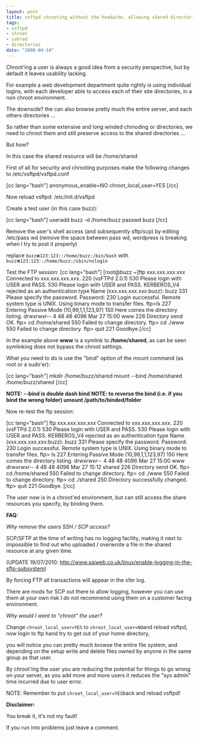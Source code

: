 ```yaml
--- 
layout: post
title: vsftpd chrooting without the headache, allowing shared directories
tags: 
- vsftpd
- chroot
- sahred
- directories
date: "2008-04-14"
---
```

<script type="text/javascript">// <![CDATA[
google_ad_client = "pub-5002016982726982";
/* 468x60, created 09/04/08 */
google_ad_slot = "2202844884";
google_ad_width = 468;
google_ad_height = 60;
// ]]></script>

<script type="text/javascript">// <![CDATA[
src="http://pagead2.googlesyndication.com/pagead/show_ads.js">
// ]]></script>

Chroot'ing a user is always a good idea from a security perspective, but by default it leaves usability lacking.

For example a web development department quite rightly is using individual logins, with each developer able to access each of their site directories, in a non chroot environment.

The downside? the can also browse pretty much the entire server, and each others directories ...

So rather than some extensive and long winded chmoding or directories, we need to chroot them and still preserve access to the shared directories ...

But how?

In this case the shared resource will be /home/shared

First of all for security and chrooting purposes make the following changes to /etc/vsftpd/vsftpd.conf

[cc lang="bash"]
anonymous_enable=NO
chroot_local_user=YES
[/cc]

Now reload vsftpd: /etc/init.d/vsftpd

Create a test user (in this case buzz):

[cc lang="bash"]
useradd buzz -d /home/buzz
passwd buzz
[/cc]

Remove the user's shell access (and subsequently sftp/scp) by editing /etc/pass wd (remove the space between pass wd, wordpress is breaking when I try to post it properly)

replace <code>buzz:x:123:123::/home/buzz:/bin/bash</code> with <code>buzz:x:123:123::/home/buzz:/sbin/nologin</code>

Test the FTP session:
[cc lang="bash"]
[root@buzz ~]ftp xxx.xxx.xxx.xxx
Connected to xxx.xxx.xxx.xxx.
220 (vsFTPd 2.0.1)
530 Please login with USER and PASS.
530 Please login with USER and PASS.
KERBEROS_V4 rejected as an authentication type
Name (xxx.xxx.xxx.xxx:buzz): buzz
331 Please specify the password.
Password:
230 Login successful.
Remote system type is UNIX.
Using binary mode to transfer files.
ftp>ls
227 Entering Passive Mode (10,99,1,1,123,97)
150 Here comes the directory listing.
drwxrwxr-- 4 48 48 4096 Mar 27 15:00 www
226 Directory send OK.
ftp> cd /home/shared
550 Failed to change directory.
ftp> cd ./www
550 Failed to change directory.
ftp> quit
221 Goodbye.[/cc]

In the example above <strong>www</strong> is a symlink to <strong>/home/shared</strong>, as can be seen symlinking does not bypass the chroot settings.

What you need to do is use the "bind" option of the mount command (as root or a sudo'er):

[cc lang="bash"]
mkdir /home/buzz/shared
mount --bind /home/shared /home/buzz/shared
[/cc]

<strong>NOTE: --bind is double dash bind</strong>
<strong>NOTE: to reverse the bind (i.e. if you bind the wrong folder) umount /path/to/binded/folder</strong>


Now re-test the ftp session:

[cc lang="bash"]
ftp xxx.xxx.xxx.xxx
Connected to xxx.xxx.xxx.xxx.
220 (vsFTPd 2.0.1)
530 Please login with USER and PASS.
530 Please login with USER and PASS.
KERBEROS_V4 rejected as an authentication type
Name (xxx.xxx.xxx.xxx:buzz): buzz
331 Please specify the password.
Password:
230 Login successful.
Remote system type is UNIX.
Using binary mode to transfer files.
ftp> ls
227 Entering Passive Mode (10,99,1,1,123,97)
150 Here comes the directory listing.
drwxrwxr-- 4 48 48 4096 Mar 27 15:00 www
drwxrwxr-- 4 48 48 4096 Mar 27 15:12 shared
226 Directory send OK.
ftp> cd /home/shared
550 Failed to change directory.
ftp> cd ./www
550 Failed to change directory.
ftp> cd ./shared
250 Directory successfully changed.
ftp> quit
221 Goodbye.
[/cc]

The user now is in a chroot'ed environment, but can still access the share resources you specify, by binding them.

<strong>FAQ:</strong>

<em>Why remove the users SSH / SCP access?</em>

SCP/SFTP at the time of writing has no logging facility, making it next to impossible to find out who uploaded / overwrote a file in the shared resource at any given time. 

(UPDATE 19/07/2010: <a href="http://www.saiweb.co.uk/linux/enable-logging-in-the-sftp-subsystem">http://www.saiweb.co.uk/linux/enable-logging-in-the-sftp-subsystem</a>)

By forcing FTP all transactions will appear in the xfer log.

There are mods for SCP out there to allow logging, however you can use them at your own risk I do not recommend using them on a customer facing environment.

<em>Why would I want to "chroot" the user?</em>

Change <code>chroot_local_user=YES</code> to <code>chroot_local_user=NO</code>and reload vsftpd, now login to ftp hand try to get out of your home directory,

you will notice you can pretty much browse the entire file system, and depending on the setup write and delete files owned by anyone in the same group as that user.

By chroot'ing the user you are reducing the potential for things to go wrong on your server, as you add more and more users it reduces the "sys admin" time incurred due to user error.

NOTE: Remember to put <code>chroot_local_user=YES</code>back and reload vsftpd!

<strong>Disclaimer:</strong>

You break it, it's not my fault!

If you run into problems just leave a comment.

<script type="text/javascript">// <![CDATA[
google_ad_client = "pub-5002016982726982";
/* 468x60, created 09/04/08 */
google_ad_slot = "2202844884";
google_ad_width = 468;
google_ad_height = 60;
// ]]></script>

<script type="text/javascript">// <![CDATA[
src="http://pagead2.googlesyndication.com/pagead/show_ads.js">
// ]]></script>
